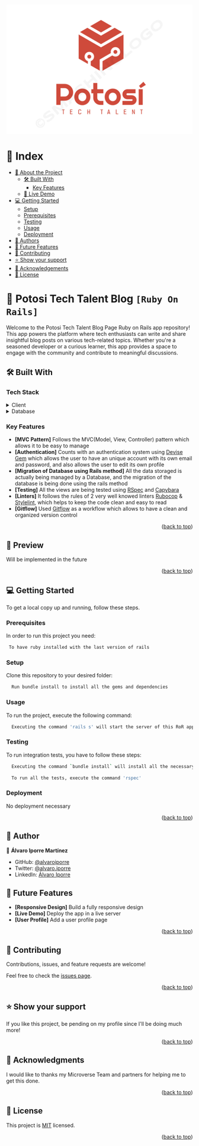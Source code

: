 <a name="readme-top"></a>

<div align="center">
  <img src="public/logo_tech_talent.png" alt="Logo">

</div>


# 📗 Index

- [📖 About the Project](#about-project)
  - [🛠 Built With](#built-with)
    - [Key Features](#key-features)
  - [🚀 Live Demo](#live-demo)
- [💻 Getting Started](#getting-started)
  - [Setup](#setup)
  - [Prerequisites](#prerequisites)
  - [Testing](#testing)
  - [Usage](#usage)
  - [Deployment](#deployment)
- [👥 Authors](#author)
- [🔭 Future Features](#features)
- [🤝 Contributing](#contributing)
- [⭐️ Show your support](#support)
- [🙏 Acknowledgements](#acknowledgements)
- [📝 License](#license)

<!-- PROJECT DESCRIPTION -->

# 📖 Potosi Tech Talent Blog `[Ruby On Rails]` <a name="about-project"></a>

Welcome to the Potosi Tech Talent Blog Page Ruby on Rails app repository! This app powers the platform where tech enthusiasts can write and share insightful blog posts on various tech-related topics. Whether you're a seasoned developer or a curious learner, this app provides a space to engage with the community and contribute to meaningful discussions.

## 🛠 Built With <a name="built-with"></a>

### Tech Stack <a name="tech-stack"></a>

<details>
    <summary>Client</summary>
    <ul>
      <li><a href="https://www.ruby-lang.org/en/">Ruby</a></li>
      <li><a href="https://rubyonrails.org/">Ruby on Rails</a></li>
    </ul>
  </details>

<details>
<summary>Database</summary>
  <ul>
   <li><a href="https://www.postgresql.org/">PostgreSQL</a></li>
  </ul>
</details>

<!-- Features -->

### Key Features <a name="key-features"></a>

- **[MVC Pattern]** Follows the MVC(Model, View, Controller) pattern which allows it to be easy to manage
- **[Authentication]** Counts with an authentication system using [Devise Gem](https://github.com/heartcombo/devise) which allows the user to have an unique account with its own email and password, and also allows the user to edit its own profile
- **[Migration of Database using Rails method]** All the data storaged is actually being managed by a Database, and the migration of the database is being done using the rails method
- **[Testing]** All the views are being tested using [RSpec](https://rspec.info/) and [Capybara](https://github.com/teamcapybara/capybara)
- **[Linters]** It follows the rules of 2 very well knowed linters [Rubocop](https://rubocop.org/) & [Stylelint](https://stylelint.io/), which helps to keep the code clean and easy to read
- **[Gitflow]** Used [Gitflow](https://www.atlassian.com/git/tutorials/comparing-workflows/gitflow-workflow) as a workflow which allows to have a clean and organized version control

<p align="right">(<a href="#readme-top">back to top</a>)</p>

<!-- LIVE DEMO -->

## 🚀 Preview <a name="live-demo"></a>

Will be implemented in the future

<p align="right">(<a href="#readme-top">back to top</a>)</p>

<!-- GETTING STARTED -->

## 💻 Getting Started <a name="getting-started"></a>

To get a local copy up and running, follow these steps.

### Prerequisites

In order to run this project you need:

```sh
 To have ruby installed with the last version of rails
```

### Setup

Clone this repository to your desired folder:

```sh
  Run bundle install to install all the gems and dependencies
```

### Usage

To run the project, execute the following command:

```sh
  Executing the command 'rails s' will start the server of this RoR app
```

### Testing

To run integration tests, you have to follow these steps:

```sh
  Executing the command `bundle install` will install all the necessary dependencies to run the tests of this RoR app
```

```sh
  To run all the tests, execute the command 'rspec'
```
<!-- 
```sh
  To run specific the specific tests for each view, execute one of the following codes:

  Do user_index view test command: 'rspec spec/views/users/index.html.erb_spec.rb'
  Do user_show view test command: 'rspec spec/views/users/show.html.erb_spec.rb'
  Do posts_index view test command: 'rspec spec/views/posts/index.html.erb_spec.rb'
  Do posts_show view test command: 'rspec spec/views/posts/show.html.erb_spec.rb'
``` -->

### Deployment

No deployment necessary

<p align="right">(<a href="#readme-top">back to top</a>)</p>

<!-- AUTHOR -->

## 👥 Author <a name="author"></a>

👤 **Álvaro Iporre Martínez**

- GitHub: [@alvaroiporre](https://github.com/alvaroiporre)
- Twitter: [@alvaro.iporre](https://twitter.com/Alvaro41065582)
- LinkedIn: [Álvaro Iporre](https://www.linkedin.com/in/alvaroiporre/)

<!-- ## ✨ Contributors
 -->


<!-- FEATURES -->

## 🔭 Future Features <a name="features"></a>

- **[Responsive Design]** Build a fully responsive design
- **[Live Demo]** Deploy the app in a live server
- **[User Profile]** Add a user profile page

<p align="right">(<a href="#readme-top">back to top</a>)</p>

<!-- CONTRIBUTING -->

## 🤝 Contributing <a name="contributing"></a>

Contributions, issues, and feature requests are welcome!

Feel free to check the [issues page](../../issues/).

<p align="right">(<a href="#readme-top">back to top</a>)</p>

<!-- SUPPORT -->

## ⭐️ Show your support <a name="support"></a>

If you like this project, be pending on my profile since I'll be doing much more!

<p align="right">(<a href="#readme-top">back to top</a>)</p>

<!-- ACKNOWLEDGEMENTS -->

## 🙏 Acknowledgments <a name="acknowledgements"></a>

I would like to thanks my Microverse Team and partners for helping me to get this done.

<p align="right">(<a href="#readme-top">back to top</a>)</p>

<!-- LICENSE -->

## 📝 License <a name="license"></a>

This project is [MIT](./LICENSE) licensed.

<p align="right">(<a href="#readme-top">back to top</a>)</p>
